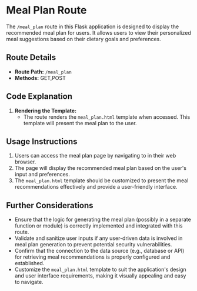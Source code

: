 # Meal Plan Route

The `/meal_plan` route in this Flask application is designed to display the recommended meal plan for users. It allows users to view their personalized meal suggestions based on their dietary goals and preferences.

## Route Details

- **Route Path:** `/meal_plan`
- **Methods:** GET,POST

## Code Explanation

1. **Rendering the Template:**
   - The route renders the `meal_plan.html` template when accessed. This template will present the meal plan to the user.

## Usage Instructions

1. Users can access the meal plan page by navigating to  in their web browser.
2. The page will display the recommended meal plan based on the user's input and preferences.
3. The `meal_plan.html` template should be customized to present the meal recommendations effectively and provide a user-friendly interface.

## Further Considerations

- Ensure that the logic for generating the meal plan (possibly in a separate function or module) is correctly implemented and integrated with this route.
- Validate and sanitize user inputs if any user-driven data is involved in meal plan generation to prevent potential security vulnerabilities.
- Confirm that the connection to the data source (e.g., database or API) for retrieving meal recommendations is properly configured and established.
- Customize the `meal_plan.html` template to suit the application's design and user interface requirements, making it visually appealing and easy to navigate.
